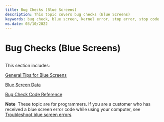 ```yaml
---
title: Bug Checks (Blue Screens)
description: This topic covers bug checks (Blue Screens)
keywords: bug check, blue screen, kernel error, stop error, stop code
ms.date: 03/10/2022
---
```


# Bug Checks (Blue Screens)


## <span id="ddk_bug_checks_blue_screens__dbg"></span><span id="DDK_BUG_CHECKS_BLUE_SCREENS__DBG"></span>


This section includes:

[General Tips for Blue Screens](general-troubleshooting-tips.md)

[Blue Screen Data](blue-screen-data.md)

[Bug Check Code Reference](bug-check-code-reference2.md)

**Note**  These topic are for programmers. If you are a customer who has received a blue screen error code while using your computer, see [Troubleshoot blue screen errors](https://support.microsoft.com//help/14238/windows-10-troubleshoot-blue-screen-errors).

 

 

 





